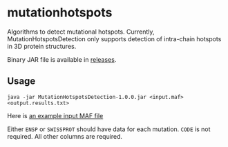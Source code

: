 # mutationhotspots
Algorithms to detect mutational hotspots. Currently, MutationHotspotsDetection only supports detection of intra-chain hotspots in 3D protein structures.

Binary JAR file is available in [releases](https://github.com/jjgao/mutationhotspots/releases).

## Usage


`java -jar MutationHotspotsDetection-1.0.0.jar <input.maf> <output.results.txt>`

Here is [an example input MAF file](https://github.com/jjgao/mutationhotspots/blob/1.0.0/MutationHotspotsDetection/src/main/resources/data/example.maf)

Either `ENSP` or `SWISSPROT` should have data for each mutation. `CODE` is not required. All other columns are required.
